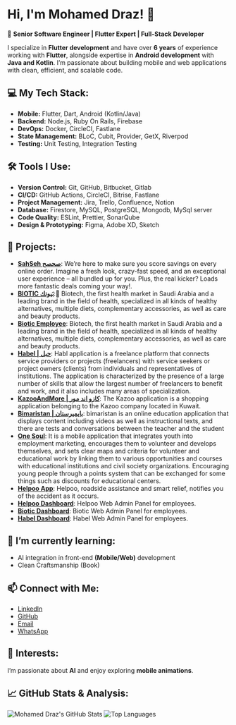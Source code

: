 # Hi, I'm Mohamed Draz! 👋

🚀 **Senior Software Engineer | Flutter Expert | Full-Stack Developer**

I specialize in **Flutter development** and have over **6 years** of experience working with **Flutter**, alongside expertise in **Android development** with **Java and Kotlin**. I’m passionate about building mobile and web applications with clean, efficient, and scalable code.

## 💻 My Tech Stack:
- **Mobile:** Flutter, Dart, Android (Kotlin/Java)
- **Backend:** Node.js, Ruby On Rails, Firebase
- **DevOps:** Docker, CircleCI, Fastlane
- **State Management:** BLoC, Cubit, Provider, GetX, Riverpod
- **Testing:** Unit Testing, Integration Testing

## 🛠️ Tools I Use:
- **Version Control:** Git, GitHub, Bitbucket, Gitlab
- **CI/CD:** GitHub Actions, CircleCI, Bitrise, Fastlane
- **Project Management:** Jira, Trello, Confluence, Notion
- **Database:** Firestore, MySQL, PostgreSQL, Mongodb, MySql server
- **Code Quality:** ESLint, Prettier, SonarQube
- **Design & Prototyping:** Figma, Adobe XD, Sketch


## 🔭 Projects:
- [**SahSeh صحصح**](https://apps.apple.com/us/app/sahseh-%D8%B5%D8%AD%D8%B5%D8%AD/id1461034917):
We’re here to make sure you score savings on every online order.
Imagine a fresh look, crazy-fast speed, and an exceptional user experience – all bundled up for you.
Plus, the real kicker? Loads more fantastic deals coming your way!.
- [**BIOTIC بَيوتك**](https://apps.apple.com/eg/app/biotic-%D8%A8-%D9%80%D9%80%D9%8A%D9%88%D8%AA%D9%83/id6446063607):
 َBiotech, the first health market in Saudi Arabia and a leading brand in the field of health, specialized in all kinds of healthy alternatives, multiple diets, complementary accessories, as well as care and beauty products.
- [**Biotic Employee**](https://apps.apple.com/eg/app/biotic-employee/id6445995964):
Biotech, the first health market in Saudi Arabia and a leading brand in the field of health, specialized in all kinds of healthy alternatives, multiple diets, complementary accessories, as well as care and beauty products.
- [**Habel | حبل**](https://apps.apple.com/sa/app/habel-%D8%AD%D8%A8%D9%84/id1671346670):
Habl application is a freelance platform that connects service providers or projects (freelancers) with service seekers or project owners (clients) from individuals and representatives of institutions. The application is characterized by the presence of a large number of skills that allow the largest number of freelancers to benefit and work, and it also includes many areas of specialization.
- [**KazooAndMore | كازو اند مور**](https://apps.apple.com/us/app/kazooandmore/id1359353521):
The Kazoo application is a shopping application belonging to the Kazoo company located in Kuwait.
- [**Bimaristan | بايميرستان**](https://apps.apple.com/vn/app/bimaristan/id1588577803?uo=2):
bimaristan is an online education application that displays content including videos as well as instructional texts, and there are tests and conversations between the teacher and the student
- [**One Soul**](https://apps.apple.com/jo/app/one-soul-platform/id1613708979?l=ar):
It is a mobile application that integrates youth into employment marketing, encourages them to volunteer and develops themselves, and sets clear maps and criteria for volunteer and educational work by linking them to various opportunities and courses with educational institutions and civil society organizations. Encouraging young people through a points system that can be exchanged for some things such as discounts for educational centers.
- [**Helpoo App**](https://apps.apple.com/eg/app/helpoo/id1627316561?l=ar):
Helpoo, roadside assistance and smart relief, notifies you of the accident as it occurs.
- [**Helpoo Dashboard**]():
Helpoo Web Admin Panel for employees.
- [**Biotic Dashboard**]():
Biotic Web Admin Panel for employees.
- [**Habel Dashboard**]():
Habel Web Admin Panel for employees.


## 🌱 I’m currently learning:
- AI integration in front-end **(Mobile/Web)** development
- Clean Craftsmanship (Book)

## 📫 Connect with Me:
- [LinkedIn](https://www.linkedin.com/in/draz26648/)
- [GitHub](https://github.com/draz26648)
- [Email](mailto:mohamed.draz1198@gmail.com)
- [WhatsApp](http://Wa.me/201028246703)

## 🎾 Interests:
I’m passionate about **AI** and enjoy exploring **mobile animations**.

## 📈 GitHub Stats & Analysis:
![Mohamed Draz's GitHub Stats](https://github-readme-stats.vercel.app/api?username=draz26648&show_icons=true&theme=radical)
![Top Languages](https://github-readme-stats.vercel.app/api/top-langs/?username=draz26648&layout=compact&theme=radical)

